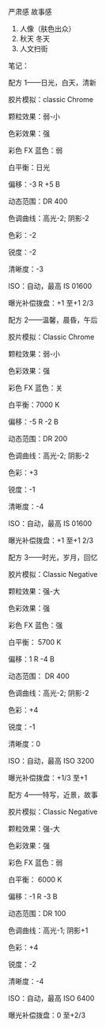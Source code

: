 严肃感 故事感

1. 人像（肤色出众）
2. 秋天 冬天
3. 人文扫街

  

笔记：

配方 1——日光，白天，清新

胶片模拟：classic Chrome

颗粒效果：弱-小

色彩效果：强

彩色 FX 蓝色：弱

白平衡：日光

偏移：-3 R +5 B

动态范围：DR 400

色调曲线：高光-2; 阴影-2

色彩：-2

锐度：-2

清晰度：-3

ISO：自动，最高 IS 01600

曝光补偿拨盘：+1 至+1 2/3

  

  

配方 2——温馨，晨昏，午后

胶片模拟：Classic Chrome

颗粒效果：弱-小

色彩效果：强

彩色 FX 蓝色：关

白平衡：7000 K

偏移：-5 R -2 B

动态范围：DR 200

色调曲线：高光-2; 阴影-2

色彩：+3

锐度：-1

清晰度：-4

ISO：自动，最高 IS 01600

曝光补偿拨盘：+1 至+1 2/3

  

  

配方 3——时光，岁月，回忆

胶片模拟：Classic Negative

颗粒效果：强-大

色彩效果：强

彩色 FX 蓝色：强

白平衡： 5700 K

偏移：1 R -4 B

动态范围： DR 400

色调曲线：高光-2; 阴影-2

色彩：+4

锐度：-1

清晰度：0

ISO：自动，最高 ISO 3200

曝光补偿拨盘：+1/3 至+1

  

配方 4——特写，近景，故事

胶片模拟：Classic Negative

颗粒效果：强-大

色彩效果：强

彩色 FX 蓝色：弱

白平衡： 6000 K

偏移：-1 R -3 B

动态范围：DR 100

色调曲线：高光-1; 阴影+1

色彩：+4

锐度：-2

清晰度：-4

ISO：自动，最高 ISO 6400

曝光补偿拨盘：0 至+2/3